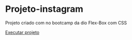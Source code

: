 # Projeto-instagram
 Projeto criado com no bootcamp da dio Flex-Box com CSS

<a href="https://thailanmendes.github.io/Projeto-instagram/">Executar projeto</a>